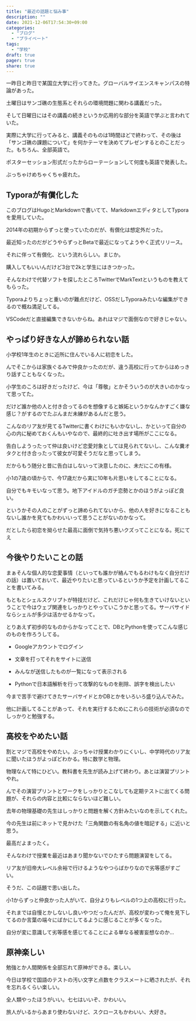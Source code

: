 ```yaml
---
title: "最近の話題と悩み事"
description: ""
date: 2021-12-06T17:54:30+09:00
categories:
  - "ブログ"
  - "プライベート"
tags:
  - "学校"
draft: true
pager: true
share: true
---
```


一昨日と昨日で某国立大学に行ってきた。グローバルサイエンスキャンパスの特論があった。

土曜日はサンゴ礁の生態系とそれらの環境問題に関わる講義だった。

そして日曜日にはその講義の続きというか応用的な部分を英語で学ぶと言われていた。

実際に大学に行ってみると、講義そのものは1時間ほどで終わって、その後は「サンゴ礁の課題について」を何かテーマを決めてプレゼンするとのことだった。もちろん、全部英語で。


ポスターセッション形式だったからローテーションして何度も英語で発表した。

ぶっちゃけめちゃくちゃ疲れた。

## Typoraが有償化した

このブログはHugoとMarkdownで書いてて、MarkdownエディタとしてTyporaを愛用していた。

2014年の初期からずっと使っていたのだが、有償化は想定外だった。

最近知ったのだがどうやらずっとBetaで最近になってようやく正式リリース。

それに伴って有償化、という流れらしい。まじか。

購入してもいいんだけど3台で2kと学生にはきつかった。

そんなわけで代替ソフトを探したところTwitterでMarkTextというものを教えてもらった。

Typoraよりちょっと重いのが難点だけど、OSSだしTyporaみたいな編集ができるので概ね満足してる。

VSCodeだと直接編集できないからね。あれはマジで面倒なので好きじゃない。

## やっぱり好きな人が諦められない話

小学校1年生のときに近所に住んでいる人に初恋をした。

んでそこからは家族ぐるみで仲良かったのだが、違う高校に行ってからはめっきり話すこともなくなった。

小学生のころは好きだったけど、今は「尊敬」とかそういうのが大きいのかなって思ってた。

だけど誰か他の人と付き合ってるのを想像すると嫉妬というかなんかすごく嫌な感じ？がするのでたぶんまだ未練があるんだと思う。

こんなのリア友が見てるTwitterに書くわけにもいかないし、かといって自分の心の内に秘めておくんもいやなので、最終的に吐き出す場所がここになる。

告白しようったって仲は良いけど恋愛対象としては見られてないし、こんな糞オタクと付き合ったって彼女が可愛そうだなと思ってしまう。

だからもう随分と昔に告白はしないって決意したのに、未だにこの有様。

小1の7歳の頃からで、今17歳だから実に10年も片思いをしてることになる。

自分でもキモいなって思う。地下アイドルのガチ恋勢とかのほうがよっぽど良い。

というかその人のことがずっと諦められてないから、他の人を好きになることもないし誰かを見てもかわいいって思うことがないのかなって。

だとしたら初恋を拗らせた最高に面倒で気持ち悪いクズってことになる。死にてえ

## 今後やりたいことの話

まぁそんな個人的な恋愛事情（といっても誰かが絡んでもるわけもなく自分だけの話）は置いておいて、最近やりたいと思っているというか予定を計画してることを書いてみる。

もともとシェルスクリプトが特技だけど、これだけじゃ何も生きていけないということで今はウェブ関連をしっかりとやっていこうかと思ってる。サーバサイドならシェルが多少は活かせるかなって。

とりあえず初歩的なものからかなってことで、DBとPythonを使ってこんな感じのものを作ろうしてる。

- Googleアカウントでログイン

- 文章を打ってそれをサイトに送信

- みんなが送信したものが一覧になって表示される

- Pythonで日本語解析を行って攻撃的なものを削除、誤字を検出したい

今まで苦手で避けてきたサーバサイドとかDBとかをいろいろ盛り込んでみた。

他に計画してることがあって、それを実行するためにこれらの技術が必須なのでしっかりと勉強する。

## 高校をやめたい話

割とマジで高校をやめたい。ぶっちゃけ授業わかりにくいし、中学時代のリア友に聞いたほうがよっぽどわかる。特に数学と物理。

物理なんて特にひどい。教科書を先生が読み上げて終わり。あとは演習プリントやれ。

んでその演習プリントとワークをしっかりとこなしても定期テストに出てくる問題が、それらの内容と比較にならないほど難しい。

去年の物理基礎の先生はしっかりと問題を解く方針みたいなのを示してくれた。

今の先生は前にネットで見かけた「三角関数の有名角の値を暗記する」に近いと思う。

最高だよまったく。

そんなわけで授業を最近はあまり聞かないでひたすら問題演習をしてる。

リア友が旧帝大レベル余裕で行けるようなやつらばかりなので劣等感がすごい。

そうだ、この話題で思い出した。

小1からずっと仲良かった人がいて、自分よりもレベルの1つ上の高校に行った。

それまでは自慢とかしないし良いやつだったんだが、高校が変わって俺を見下してるのか言葉の端々にばかにしてるように感じることが多くなった。

自分が変に意識して劣等感を感じてることによる単なる被害妄想なのか...

## 原神楽しい

勉強とか人間関係を全部忘れて原神ができる。楽しい。

今日は学校で国語のテストの汚い文字と点数をクラスメートに晒されたが、それを忘れるくらい楽しい。

全人類やったほうがいい。七七はいいぞ、かわいい。

旅人がいるからあまり使わないけど、スクロースもかわいい、大好き。
